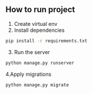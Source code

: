 ## How to run project

1. Create virtual env
2. Install dependencies
```bash
pip install -r requirements.txt
```
3. Run the server
```bash
python manage.py runserver
```
4.Apply migrations
```bash
python manage.py migrate
```
